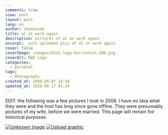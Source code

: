 ```yaml
---
comments: true
view: post
layout: post
lang: en
author: skamansam
title: al at werk again
description: pictures of al at werk again
excerpt:  auto uploaded pics of al at werk again
cover: false
coverImage: /images/GSoC-logo-horizontal-800.png
coverAlt: RBE Logo
categories:
  - personal
tags: 
  - Photographs
created_at: 2008-08-07 14:36
updated_at: 2020-06-17 01:34
---
```


EDIT: the following was a few pictures I took in 2008. I have no idea what they were
and the host has long since gone offline. They were presumably pictures of my wife, 
before we were married. This page will remain foir historical purposes.


[![Unknown Image](http://media2.shozu.com/cache/portal/media/51b3203/16777228_journal "unknown image")](http://media2.shozu.com/cache/portal/media/51b3203/16777228)
[![Upload graphic](http://www.shozu.com/resources/messages/logo_blog.gif "Upload with Shozu")](http://www.shozu.com/portal/?utm_source=upload&amp;utm_medium=graphic&amp;utm_campaign=upload_graphic/)

<!-- <a href="http://media2.shozu.com/cache/portal/media/51b3203/16777228">
<img src="http://media2.shozu.com/cache/portal/media/51b3203/16777228_journal" />
</a><br/><p align="right" >
<a href="http://www.shozu.com/portal/?utm_source=upload&amp;utm_medium=graphic&amp;utm_campaign=upload_graphic/" target="_blank" >
<img src="http://www.shozu.com/resources/messages/logo_blog.gif" alt="Posted by ShoZu" border="0" /></a></p>

 -->
